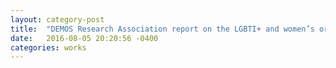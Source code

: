 ```yaml
---
layout: category-post
title:  "DEMOS Research Association report on the LGBTI+ and women’s organizations and their struggle for peace in Turkey"
date:   2016-08-05 20:20:56 -0400
categories: works
---
```




